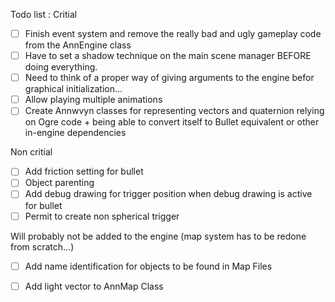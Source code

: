 
Todo list : 
Critial
- [ ] Finish event system and remove the really bad and ugly gameplay code from the AnnEngine class
- [ ] Have to set a shadow technique on the main scene manager BEFORE doing everything. 
- [ ] Need to think of a proper way of giving arguments to the engine befor graphical initialization...
- [ ] Allow playing multiple animations
- [ ] Create Annwvyn classes for representing vectors and quaternion relying on Ogre code + being able to convert itself to Bullet equivalent or other in-engine dependencies

Non critial
- [ ] Add friction setting for bullet
- [ ] Object parenting
- [ ] Add debug drawing for trigger position when debug drawing is active for bullet
- [ ] Permit to create non spherical trigger

Will probably not be added to the engine (map system has to be redone from scratch...)
- [ ] Add name identification for objects to be found in Map Files
- [ ] Add light vector to AnnMap Class

